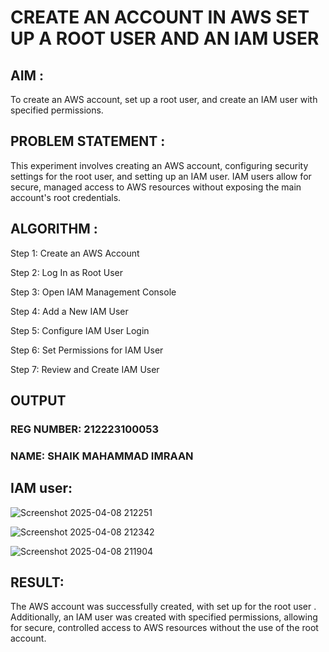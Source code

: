 # CREATE AN ACCOUNT IN AWS SET UP A ROOT USER AND AN IAM USER
## AIM :
To create an AWS account, set up a root user, and create an IAM user with specified permissions.

## PROBLEM STATEMENT :
This experiment involves creating an AWS account, configuring security settings for the root user, and setting up an IAM user. IAM users allow for secure, managed access to AWS resources without exposing the main account's root credentials.

## ALGORITHM :
Step 1:
Create an AWS Account

Step 2:
Log In as Root User

Step 3:
Open IAM Management Console

Step 4:
Add a New IAM User

Step 5:
Configure IAM User Login

Step 6:
Set Permissions for IAM User

Step 7:
Review and Create IAM User

## OUTPUT
### REG NUMBER: 212223100053
### NAME: SHAIK MAHAMMAD IMRAAN








## IAM user:

![Screenshot 2025-04-08 212251](https://github.com/user-attachments/assets/fb98ec6d-338d-47f3-8f42-f0c72e9c71e5)

![Screenshot 2025-04-08 212342](https://github.com/user-attachments/assets/93d24cdc-d590-4733-994b-bebf2f264acd)

![Screenshot 2025-04-08 211904](https://github.com/user-attachments/assets/f94e7f9e-4003-46eb-b23a-95a5f2ccb725)




## RESULT:
The AWS account was successfully created, with set up for the root user . Additionally, an IAM user was created with specified permissions, allowing for secure, controlled access to AWS resources without the use of the root account.
 

  
